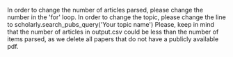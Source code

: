 In order to change the number of articles parsed, please change the number in the 'for' loop.
In order to change the topic, please change the line to scholarly.search_pubs_query('Your topic name')
Please, keep in mind that the number of articles in output.csv could be less than the number of items parsed, as we delete all
papers that do not have a publicly available pdf.